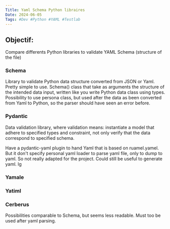 ```yaml
---
Title: Yaml Schema Python libraires
Date: 2024-06-05
Tags: #Dev #Python #YAML #Testlab
---
```


## Objectif: 
Compare differents Python libraries to validate YAML Schema (structure of the file)


### Schema
Library to validate Python data structure converted from JSON or Yaml. 
Pretty simple to use.
Schema() class that take as arguments the structure of the intended data input, written like you write Python data class using types.
Possibility to use persona class, but used after the data as been converted from Yaml to Python, so the parser should have seen an error before.


### Pydantic
Data validation library, where validation means: instantiate a model that adhere to specified types and constraint, not only verify that the data
correspond to specified schema.

Have a pydantic-yaml plugin to hand Yaml that is based on ruamel.yamel. But it don't specify personal yaml loader to parse yaml file, 
only to dump to yaml. So not really adapted for the project.
Could still be useful to generate yaml. lg

### Yamale



### Yatiml


### Cerberus
Possibilities comparable to Schema, but seems less readable.
Must too be used after yaml parsing.
